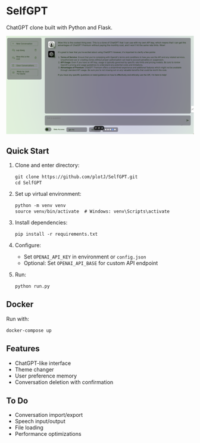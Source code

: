 # SelfGPT

ChatGPT clone built with Python and Flask.

![SelfGPT Screenshot](selfgpt.png)

## Quick Start

1. Clone and enter directory:
   ```
   git clone https://github.com/plotJ/SelfGPT.git
   cd SelfGPT
   ```

2. Set up virtual environment:
   ```
   python -m venv venv
   source venv/bin/activate  # Windows: venv\Scripts\activate
   ```

3. Install dependencies:
   ```
   pip install -r requirements.txt
   ```

4. Configure:
   - Set `OPENAI_API_KEY` in environment or `config.json`
   - Optional: Set `OPENAI_API_BASE` for custom API endpoint

5. Run:
   ```
   python run.py
   ```

## Docker

Run with:
```
docker-compose up
```

## Features

- ChatGPT-like interface
- Theme changer
- User preference memory
- Conversation deletion with confirmation

## To Do

- Conversation import/export
- Speech input/output
- File loading
- Performance optimizations

